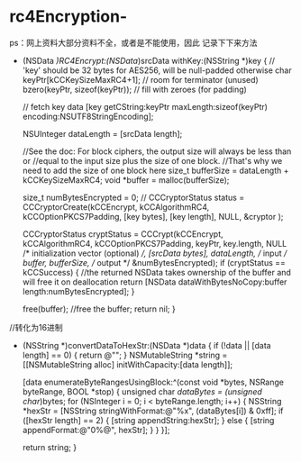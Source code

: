 # rc4Encryption-

ps：网上资料大部分资料不全，或者是不能使用，因此 记录下下来方法

+ (NSData *)RC4Encrypt:(NSData*)srcData withKey:(NSString *)key {
    // 'key' should be 32 bytes for AES256, will be null-padded otherwise
    char keyPtr[kCCKeySizeMaxRC4+1]; // room for terminator (unused)
    bzero(keyPtr, sizeof(keyPtr)); // fill with zeroes (for padding)

    // fetch key data
    [key getCString:keyPtr maxLength:sizeof(keyPtr) encoding:NSUTF8StringEncoding];

    NSUInteger dataLength = [srcData length];

    //See the doc: For block ciphers, the output size will always be less than or
    //equal to the input size plus the size of one block.
    //That's why we need to add the size of one block here
    size_t bufferSize = dataLength + kCCKeySizeMaxRC4;
    void *buffer = malloc(bufferSize);

    size_t numBytesEncrypted = 0;
    //    CCCryptorStatus status = CCCryptorCreate(kCCEncrypt, kCCAlgorithmRC4, kCCOptionPKCS7Padding, [key bytes], [key length], NULL, &cryptor );

    CCCryptorStatus cryptStatus = CCCrypt(kCCEncrypt, kCCAlgorithmRC4, kCCOptionPKCS7Padding,
                                          keyPtr, key.length,
                                          NULL /* initialization vector (optional) */,
                                          [srcData bytes], dataLength, /* input */
                                          buffer, bufferSize, /* output */
                                          &numBytesEncrypted);
    if (cryptStatus == kCCSuccess) {
        //the returned NSData takes ownership of the buffer and will free it on deallocation
        return [NSData dataWithBytesNoCopy:buffer length:numBytesEncrypted];
    }

    free(buffer); //free the buffer;
    return nil;
}

//转化为16进制
+ (NSString *)convertDataToHexStr:(NSData *)data {
    if (!data || [data length] == 0) {
        return @"";
    }
    NSMutableString *string = [[NSMutableString alloc] initWithCapacity:[data length]];
    
    [data enumerateByteRangesUsingBlock:^(const void *bytes, NSRange byteRange, BOOL *stop) {
        unsigned char *dataBytes = (unsigned char*)bytes;
        for (NSInteger i = 0; i < byteRange.length; i++) {
            NSString *hexStr = [NSString stringWithFormat:@"%x", (dataBytes[i]) & 0xff];
            if ([hexStr length] == 2) {
                [string appendString:hexStr];
            } else {
                [string appendFormat:@"0%@", hexStr];
            }
        }
    }];
    
    return string;
}
